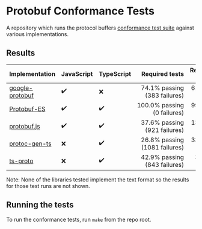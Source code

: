 # Protobuf Conformance Tests

A repository which runs the protocol buffers
[conformance test suite](https://github.com/protocolbuffers/protobuf/tree/main/conformance) against various implementations.


## Results

<!--- RESULTS-START -->
| Implementation                          | JavaScript         | TypeScript         | Required tests                        | Recommended tests                        | Standard plugin    |
|-----------------------------------------|--------------------|--------------------|--------------------------------------:|-----------------------------------------:|-------------------:|
| [google-protobuf](impl/google-protobuf) | :heavy_check_mark: | :x:                | 74.1%&nbsp;passing<br>(383&nbsp;failures) | 61.7%&nbsp;passing<br>(207&nbsp;failures) | :heavy_check_mark: |
| [Protobuf-ES](impl/protobuf-es)         | :heavy_check_mark: | :heavy_check_mark: | 100.0%&nbsp;passing<br>(0&nbsp;failures)     | 99.8%&nbsp;passing<br>(1&nbsp;failures)     | :heavy_check_mark: |
| [protobuf.js](impl/protobuf.js)         | :heavy_check_mark: | :heavy_check_mark: | 37.6%&nbsp;passing<br>(921&nbsp;failures)     | 13.7%&nbsp;passing<br>(466&nbsp;failures)     | :x:                |
| [protoc-gen-ts](impl/protoc-gen-ts)     | :x:                | :heavy_check_mark: | 26.8%&nbsp;passing<br>(1081&nbsp;failures)    | 33.1%&nbsp;passing<br>(361&nbsp;failures)    | :heavy_check_mark: |
| [ts-proto](impl/ts-proto)               | :x:                | :heavy_check_mark: | 42.9%&nbsp;passing<br>(843&nbsp;failures)        | 3.7%&nbsp;passing<br>(520&nbsp;failures)        | :heavy_check_mark: |
<!--- RESULTS-END -->

Note: None of the libraries tested implement the text format so the results for those test runs are not shown.


## Running the tests

To run the conformance tests, run `make` from the repo root.

